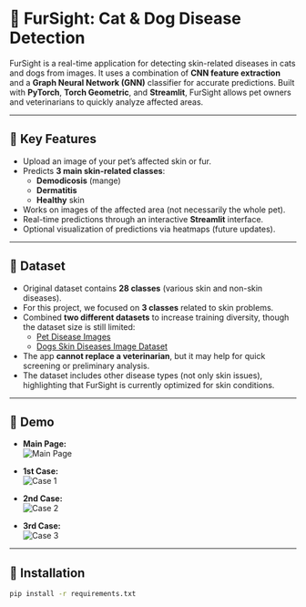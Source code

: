 # 🐾 FurSight: Cat & Dog Disease Detection

FurSight is a real-time application for detecting skin-related diseases in cats and dogs from images. It uses a combination of **CNN feature extraction** and a **Graph Neural Network (GNN)** classifier for accurate predictions. Built with **PyTorch**, **Torch Geometric**, and **Streamlit**, FurSight allows pet owners and veterinarians to quickly analyze affected areas.

---

## 🔹 Key Features

- Upload an image of your pet’s affected skin or fur.  
- Predicts **3 main skin-related classes**:
  - **Demodicosis** (mange)  
  - **Dermatitis**  
  - **Healthy** skin  
- Works on images of the affected area (not necessarily the whole pet).  
- Real-time predictions through an interactive **Streamlit** interface.  
- Optional visualization of predictions via heatmaps (future updates).  

---

## 🔹 Dataset

- Original dataset contains **28 classes** (various skin and non-skin diseases).  
- For this project, we focused on **3 classes** related to skin problems.  
- Combined **two different datasets** to increase training diversity, though the dataset size is still limited:  
  - [Pet Disease Images](https://www.kaggle.com/datasets/smadive/pet-disease-images?resource=download)  
  - [Dogs Skin Diseases Image Dataset](https://www.kaggle.com/datasets/youssefmohmmed/dogs-skin-diseases-image-dataset?)  
- The app **cannot replace a veterinarian**, but it may help for quick screening or preliminary analysis.  
- The dataset includes other disease types (not only skin issues), highlighting that FurSight is currently optimized for skin conditions.

---

## 🔹 Demo

- **Main Page:**  
![Main Page](./fur.JPG)

- **1st Case:**  
![Case 1](./demo.JPG)

- **2nd Case:**  
![Case 2](./healthy_cat.JPG)

- **3rd Case:**  
![Case 3](./dog_derm.JPG)

---


## 🔹 Installation



```bash
pip install -r requirements.txt
